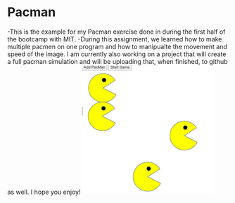 # Pacman
-This is the example for my Pacman exercise done in during the first half of the bootcamp with MIT.
-During this assignment, we learned how to make multiple pacmen on one program and how to manipualte the movement and speed of the image. I am currently also working on a project that will create a full pacman simulation and will be uploading that, when finished, to github as well. I hope you enjoy!
<img src="PacmanPicture.jpg" width='300'/>
